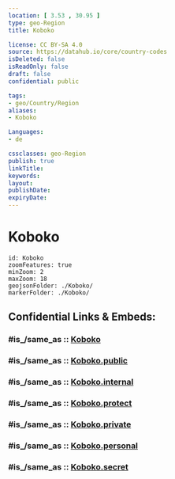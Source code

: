 ```yaml
---
location: [ 3.53 , 30.95 ] 
type: geo-Region
title: Koboko

license: CC BY-SA 4.0
source: https://datahub.io/core/country-codes
isDeleted: false
isReadOnly: false
draft: false
confidential: public

tags:
- geo/Country/Region
aliases:
- Koboko

Languages:
- de

cssclasses: geo-Region
publish: true
linkTitle: 
keywords: 
layout: 
publishDate: 
expiryDate: 
---
```


# Koboko

```leaflet
id: Koboko
zoomFeatures: true 
minZoom: 2 
maxZoom: 18
geojsonFolder: ./Koboko/
markerFolder: ./Koboko/
```


## Confidential Links & Embeds: 

### #is_/same_as :: [Koboko](/_Standards/Earth/Continent/Africa/Africa~Central/Uganda/regions~Uganda/Uganda~North/Koboko.md) 

### #is_/same_as :: [Koboko.public](/_public/Earth/Continent/Africa/Africa~Central/Uganda/regions~Uganda/Uganda~North/Koboko.public.md) 

### #is_/same_as :: [Koboko.internal](/_internal/Earth/Continent/Africa/Africa~Central/Uganda/regions~Uganda/Uganda~North/Koboko.internal.md) 

### #is_/same_as :: [Koboko.protect](/_protect/Earth/Continent/Africa/Africa~Central/Uganda/regions~Uganda/Uganda~North/Koboko.protect.md) 

### #is_/same_as :: [Koboko.private](/_private/Earth/Continent/Africa/Africa~Central/Uganda/regions~Uganda/Uganda~North/Koboko.private.md) 

### #is_/same_as :: [Koboko.personal](/_personal/Earth/Continent/Africa/Africa~Central/Uganda/regions~Uganda/Uganda~North/Koboko.personal.md) 

### #is_/same_as :: [Koboko.secret](/_secret/Earth/Continent/Africa/Africa~Central/Uganda/regions~Uganda/Uganda~North/Koboko.secret.md)

